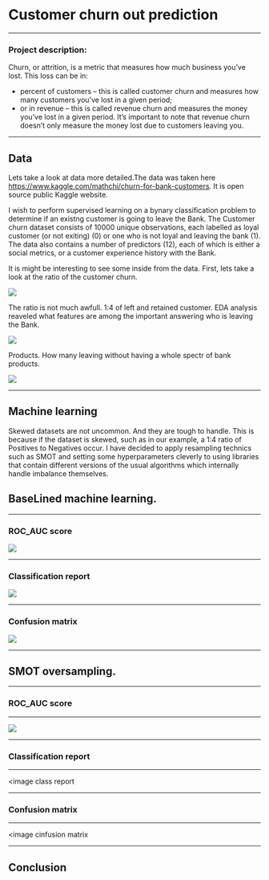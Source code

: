 # Customer churn out prediction

---

### Project description:
Churn, or attrition, is a metric that measures how much business you’ve lost. This loss can be in:
- percent of customers – this is called customer churn and measures how many customers you’ve lost in a given period;
- or in revenue – this is called revenue churn and measures the money you’ve lost in a given period. It’s important to note that revenue churn doesn’t only measure the money lost due to customers leaving you. 

---

## Data

Lets take a look at data more detailed.The data was taken here https://www.kaggle.com/mathchi/churn-for-bank-customers. It is open source public Kaggle website.

I wish to perform supervised learning on a bynary classification problem to determine if an existng customer is going to leave the Bank. The Customer churn dataset consists of 10000 unique observations, each labelled as loyal customer (or not exiting) (0) or one who is not loyal and leaving the bank (1). The data also contains a number of predictors (12), each of which is either a social  metrics, or a customer experience history with the Bank.

It is might be interesting to see some inside from the data. First, lets take a look at the ratio of the customer churn.

![](https://github.com/evgenygrobov/Customer-churn-prediction/blob/main/images/pie_chart.png)


The ratio is not much awfull. 1:4 of left and retained customer. EDA analysis reaveled what features are among the important answering who is leaving the Bank.

![](https://github.com/evgenygrobov/Customer-churn-prediction/blob/main/images/AGE%7CBalance.png)

Products. How many leaving without having a whole spectr of bank products.

![](https://github.com/evgenygrobov/Customer-churn-prediction/blob/main/images/NumOfProd.png)

---

## Machine learning

Skewed datasets are not uncommon. And they are tough to handle. This is because if the dataset is skewed, such as in our example, a 1:4 ratio of Positives to Negatives occur. I have decided to apply resampling technics such as SMOT and setting some hyperparameters cleverly to using libraries that contain different versions of the usual algorithms which internally handle imbalance themselves. 

## BaseLined machine learning.

---

### ROC_AUC score

![](https://github.com/evgenygrobov/Customer-churn-prediction/blob/main/images/ROC_AUC_base_score.png)

---

### Classification report

![](https://github.com/evgenygrobov/Customer-churn-prediction/blob/main/images/CLASSReportbase.png)


---

### Confusion matrix 

![](https://github.com/evgenygrobov/Customer-churn-prediction/blob/main/images/CMbase.png)


---

## SMOT  oversampling.

---

### ROC_AUC score

---

![](https://github.com/evgenygrobov/Customer-churn-prediction/blob/main/images/SMOT_ROC.png)


---

### Classification report

---

<image class report

---

### Confusion matrix

---

<image cinfusion matrix

---

## Conclusion





